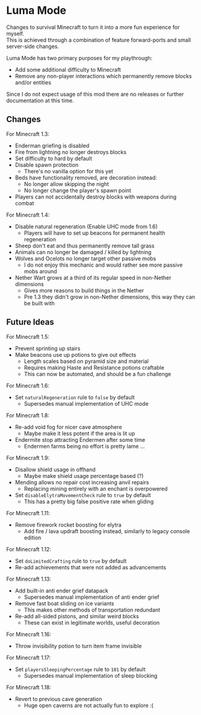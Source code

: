 # Luma Mode

Changes to survival Minecraft to turn it into a more fun experience for myself.  
This is achieved through a combination of feature forward-ports and small server-side changes.

Luma Mode has two primary purposes for my playthrough:
- Add some additional difficulty to Minecraft
- Remove any non-player interactions which permanently remove blocks and/or entities

Since I do not expect usage of this mod there are no releases or further documentation at this time.

## Changes

For Minecraft 1.3:

- Enderman griefing is disabled
- Fire from lightning no longer destroys blocks
- Set difficulty to hard by default
- Disable spawn protection
  - There's no vanilla option for this yet
- Beds have functionality removed, are decoration instead:
    - No longer allow skipping the night
    - No longer change the player's spawn point
- Players can not accidentally destroy blocks with weapons during combat

For Minecraft 1.4:

- Disable natural regeneration (Enable UHC mode from 1.6)
    - Players will have to set up beacons for permanent health regeneration
- Sheep don't eat and thus permanently remove tall grass
- Animals can no longer be damaged / killed by lightning
- Wolves and Ocelots no longer target other passive mobs
    - I do not enjoy this mechanic and would rather see more passive mobs around
- Nether Wart grows at a third of its regular speed in non-Nether dimensions
    - Gives more reasons to build things in the Nether
    - Pre 1.3 they didn't grow in non-Nether dimensions, this way they can be built with

## Future Ideas

For Minecraft 1.5:

- Prevent sprinting up stairs
- Make beacons use up potions to give out effects
    - Length scales based on pyramid size and material
    - Requires making Haste and Resistance potions craftable
    - This can now be automated, and should be a fun challenge

For Minecraft 1.6:

- Set `naturalRegeneration` rule to `false` by default
    - Supersedes manual implementation of UHC mode

For Minecraft 1.8:

- Re-add void fog for nicer cave atmosphere
    - Maybe make it less potent if the area is lit up
- Endermite stop attracting Endermen after some time
    - Endermen farms being no effort is pretty lame ...

For Minecraft 1.9:

- Disallow shield usage in offhand
    - Maybe make shield usage percentage based (?)
- Mending allows no repair cost increasing anvil repairs
    - Replacing mining entirely with an enchant is overpowered
- Set `disableElytraMovementCheck` rule to `true` by default
    - This has a pretty big false positive rate when gliding

For Minecraft 1.11:

- Remove firework rocket boosting for elytra
    - Add fire / lava updraft boosting instead, similarly to legacy console edition

For Minecraft 1.12:

- Set `doLimitedCrafting` rule to `true` by default
- Re-add achievements that were not added as advancements

For Minecraft 1.13:

- Add built-in anti ender grief datapack
    - Supersedes manual implementation of anti ender grief
- Remove fast boat sliding on ice variants
    - This makes other methods of transportation redundant
- Re-add all-sided pistons, and similar weird blocks
    - These can exist in legitimate worlds, useful decoration

For Minecraft 1.16:

- Throw invisibility potion to turn item frame invisible

For Minecraft 1.17:

- Set `playersSleepingPercentage` rule to `101` by default
    - Supersedes manual implementation of sleep blocking

For Minecraft 1.18:

- Revert to previous cave generation
    - Huge open caverns are not actually fun to explore :(
